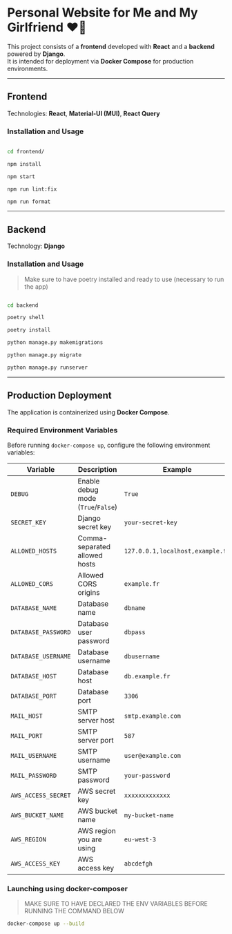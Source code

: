 # Personal Website for Me and My Girlfriend ❤️🌸

This project consists of a **frontend** developed with **React** and a **backend** powered by **Django**.  
It is intended for deployment via **Docker Compose** for production environments.

---

## Frontend

Technologies: **React**, **Material-UI (MUI)**, **React Query**

### Installation and Usage

```bash

cd frontend/

npm install

npm start

npm run lint:fix

npm run format
```

---

## Backend

Technology: **Django**

### Installation and Usage

> Make sure to have poetry installed and ready to use (necessary to run the app)

```bash

cd backend

poetry shell

poetry install

python manage.py makemigrations

python manage.py migrate

python manage.py runserver

```

---

## Production Deployment

The application is containerized using **Docker Compose**.

### Required Environment Variables

Before running `docker-compose up`, configure the following environment variables:

| Variable            | Description                           | Example                   |
|---------------------|---------------------------------------|----------------------------|
| `DEBUG`             | Enable debug mode (`True`/`False`)    | `True`                     |
| `SECRET_KEY`        | Django secret key                     | `your-secret-key`          |
| `ALLOWED_HOSTS`     | Comma-separated allowed hosts         | `127.0.0.1,localhost,example.fr` |
| `ALLOWED_CORS`      | Allowed CORS origins                  | `example.fr`               |
| `DATABASE_NAME`     | Database name                         | `dbname`                   |
| `DATABASE_PASSWORD` | Database user password                | `dbpass`                   |
| `DATABASE_USERNAME` | Database username                     | `dbusername`               |
| `DATABASE_HOST`     | Database host                         | `db.example.fr`            |
| `DATABASE_PORT`     | Database port                         | `3306`                     |
| `MAIL_HOST`         | SMTP server host                      | `smtp.example.com`         |
| `MAIL_PORT`         | SMTP server port                      | `587`                      |
| `MAIL_USERNAME`     | SMTP username                         | `user@example.com`         |
| `MAIL_PASSWORD`     | SMTP password                         | `your-password`            |
| `AWS_ACCESS_SECRET` | AWS secret key                        | `xxxxxxxxxxxxx`            |
| `AWS_BUCKET_NAME`   | AWS bucket name                       | `my-bucket-name`           |
| `AWS_REGION`        | AWS region you are using              | `eu-west-3`                |
| `AWS_ACCESS_KEY`    | AWS access key                        | `abcdefgh`                 |


### Launching using docker-composer

> MAKE SURE TO HAVE DECLARED THE ENV VARIABLES BEFORE RUNNING THE COMMAND BELOW

```bash
docker-compose up --build
```
